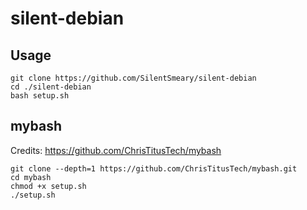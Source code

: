 # silent-debian
## Usage
```
git clone https://github.com/SilentSmeary/silent-debian
cd ./silent-debian
bash setup.sh
```
## mybash
Credits: https://github.com/ChrisTitusTech/mybash
```
git clone --depth=1 https://github.com/ChrisTitusTech/mybash.git
cd mybash
chmod +x setup.sh
./setup.sh
```
